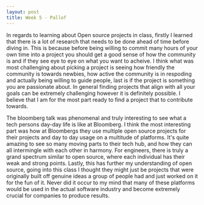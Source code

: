 ```yaml
---
layout: post
title: Week 5 - Pallof 
---
```


In regards to learning about Open source projects in class, firstly I learned that there is a lot of research that needs to be done ahead of time before diving in. This is because before being willing to commit many hours of your own time into a project you should get a good sense of how the community is and if they see eye to eye on what you want to acheive. I think what was most challenging about picking a project is seeing how friendly the community is towards newbies, how active the community is in respoding and actually being willing to guide people, last is if the project is something you are passionate about. In general finding projects that align with all your goals can be extremely challenging however it is definitely possible. I believe that I am for the most part ready to find a project that to contribute towards.

The bloomberg talk was phenomenal and truly interesting to see what a tech persons day-day life is like at Bloomberg. I think the most interesting part was how at Bloombergs they use multiple open source projects for their projects and day to day usage on a multitude of platforms. It's quite amazing to see so many moving parts to their tech hub, and how they can all intermingle with each other in harmony. For engineers, there is truly a grand spectrum similar to open source, where each individual has their weak and strong points. Lastly, this has further my understanding of open source, going into this class I thought they might just be projects that were originally built off genuine ideas a group of people had and just worked on it for the fun of it. Never did it occur to my mind that many of these platforms would be used in the actual software industry and become extremely crucial for companies to produce results.
